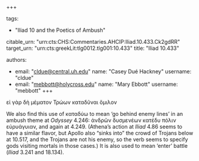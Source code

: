 +++

tags:
- "Iliad 10 and the Poetics of Ambush"

citable_urn: "urn:cts:CHS:Commentaries.AHCIP:Iliad.10.433.Ck2gdRR"
target_urn: "urn:cts:greekLit:tlg0012.tlg001:10.433"
title: "Iliad 10.433"

authors:
- email: "cldue@central.uh.edu"
  name: "Casey Dué Hackney"
  username: "cldue"
- email: "mebbott@holycross.edu"
  name: "Mary Ebbott"
  username: "mebbott"
+++

<p>εἰ γὰρ δὴ μέματον Τρώων καταδῦναι ὅμιλον</p><p>We also find this use of καταδύω to mean ‘go behind enemy lines’ in an ambush theme at <em>Odyssey</em> 4.246: ἀνδρῶν δυσμενέων κατέδυ πόλιν εὐρυάγυιαν, and again at 4.249. (Athena’s action at <em>Iliad</em> 4.86 seems to have a similar flavor, but Apollo also “sinks into” the crowd of Trojans below at 10.517, and the Trojans are not his enemy, so the verb seems to specify gods visiting mortals in those cases.) It is also used to mean ‘enter’ battle (<em>Iliad</em> 3.241 and 18.134).   </p>